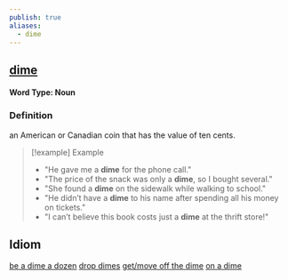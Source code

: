 ```yaml
---
publish: true
aliases:
  - dime
---
```


## [dime](https://dictionary.cambridge.org/dictionary/english/dime)
#### Word Type: Noun
### Definition
an American or Canadian coin that has the value of ten cents.

> [!example] Example
> 
> - "He gave me a **dime** for the phone call."
> - "The price of the snack was only a **dime**, so I bought several."
> - "She found a **dime** on the sidewalk while walking to school."
> - "He didn’t have a **dime** to his name after spending all his money on tickets."
> - "I can’t believe this book costs just a **dime** at the thrift store!"

## Idiom
[be a dime a dozen](https://dictionary.cambridge.org/dictionary/english/be-a-dime-a-dozen "meaning of be a dime a dozen")
[drop dimes](https://dictionary.cambridge.org/dictionary/english/drop-dimes "meaning of drop dimes")
[get/move off the dime](https://dictionary.cambridge.org/dictionary/english/get-move-off-the-dime "meaning of get/move off the dime")
[on a dime](https://dictionary.cambridge.org/dictionary/english/on-a-dime "meaning of on a dime")
